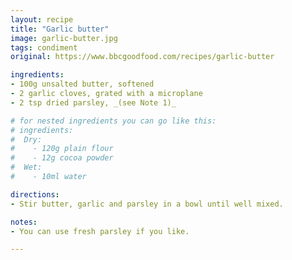 ```yaml
---
layout: recipe
title: "Garlic butter"
image: garlic-butter.jpg
tags: condiment
original: https://www.bbcgoodfood.com/recipes/garlic-butter

ingredients:
- 100g unsalted butter, softened
- 2 garlic cloves, grated with a microplane
- 2 tsp dried parsley, _(see Note 1)_

# for nested ingredients you can go like this:
# ingredients:
#  Dry:
#    - 120g plain flour
#    - 12g cocoa powder
#  Wet:
#    - 10ml water

directions:
- Stir butter, garlic and parsley in a bowl until well mixed.

notes:
- You can use fresh parsley if you like.

---
```

